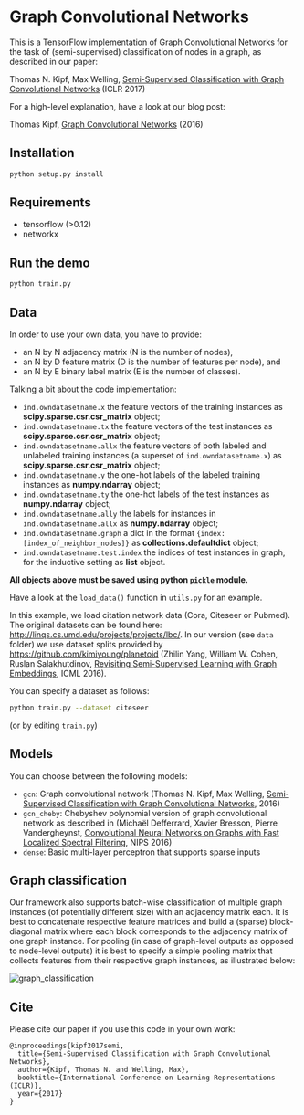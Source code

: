 # Graph Convolutional Networks

This is a TensorFlow implementation of Graph Convolutional Networks for the task of (semi-supervised) classification of nodes in a graph, as described in our paper:
 
Thomas N. Kipf, Max Welling, [Semi-Supervised Classification with Graph Convolutional Networks](http://arxiv.org/abs/1609.02907) (ICLR 2017)

For a high-level explanation, have a look at our blog post:

Thomas Kipf, [Graph Convolutional Networks](http://tkipf.github.io/graph-convolutional-networks/) (2016)

## Installation

```bash
python setup.py install
```

## Requirements
* tensorflow (>0.12)
* networkx

## Run the demo

```bash
python train.py
```

## Data

In order to use your own data, you have to provide: 

* an N by N adjacency matrix (N is the number of nodes), 
* an N by D feature matrix (D is the number of features per node), and
* an N by E binary label matrix (E is the number of classes).

Talking a bit about the code implementation:

* `ind.owndatasetname.x` the feature vectors of the training instances as **scipy.sparse.csr.csr_matrix** object;
* `ind.owndatasetname.tx` the feature vectors of the test instances as **scipy.sparse.csr.csr_matrix** object;
* `ind.owndatasetname.allx`  the feature vectors of both labeled and unlabeled training instances (a superset of `ind.owndatasetname.x`) as **scipy.sparse.csr.csr_matrix** object;
* `ind.owndatasetname.y` the one-hot labels of the labeled training instances as **numpy.ndarray** object;
* `ind.owndatasetname.ty` the one-hot labels of the test instances as **numpy.ndarray** object;
* `ind.owndatasetname.ally`  the labels for instances in `ind.owndatasetname.allx` as **numpy.ndarray** object;
* `ind.owndatasetname.graph` a dict in the format `{index: [index_of_neighbor_nodes]}` as **collections.defaultdict** object;
* `ind.owndatasetname.test.index` the indices of test instances in graph, for the inductive setting as **list** object.

**All objects above must be saved using python `pickle` module.**



Have a look at the `load_data()` function in `utils.py` for an example.

In this example, we load citation network data (Cora, Citeseer or Pubmed). The original datasets can be found here: http://linqs.cs.umd.edu/projects/projects/lbc/. In our version (see `data` folder) we use dataset splits provided by https://github.com/kimiyoung/planetoid (Zhilin Yang, William W. Cohen, Ruslan Salakhutdinov, [Revisiting Semi-Supervised Learning with Graph Embeddings](https://arxiv.org/abs/1603.08861), ICML 2016). 

You can specify a dataset as follows:

```bash
python train.py --dataset citeseer
```

(or by editing `train.py`)

## Models

You can choose between the following models: 
* `gcn`: Graph convolutional network (Thomas N. Kipf, Max Welling, [Semi-Supervised Classification with Graph Convolutional Networks](http://arxiv.org/abs/1609.02907), 2016)
* `gcn_cheby`: Chebyshev polynomial version of graph convolutional network as described in (Michaël Defferrard, Xavier Bresson, Pierre Vandergheynst, [Convolutional Neural Networks on Graphs with Fast Localized Spectral Filtering](https://arxiv.org/abs/1606.09375), NIPS 2016)
* `dense`: Basic multi-layer perceptron that supports sparse inputs

## Graph classification

Our framework also supports batch-wise classification of multiple graph instances (of potentially different size) with an adjacency matrix each. It is best to concatenate respective feature matrices and build a (sparse) block-diagonal matrix where each block corresponds to the adjacency matrix of one graph instance. For pooling (in case of graph-level outputs as opposed to node-level outputs) it is best to specify a simple pooling matrix that collects features from their respective graph instances, as illustrated below:

![graph_classification](https://user-images.githubusercontent.com/7347296/34198790-eb5bec96-e56b-11e7-90d5-157800e042de.png)


## Cite

Please cite our paper if you use this code in your own work:

```
@inproceedings{kipf2017semi,
  title={Semi-Supervised Classification with Graph Convolutional Networks},
  author={Kipf, Thomas N. and Welling, Max},
  booktitle={International Conference on Learning Representations (ICLR)},
  year={2017}
}
```
